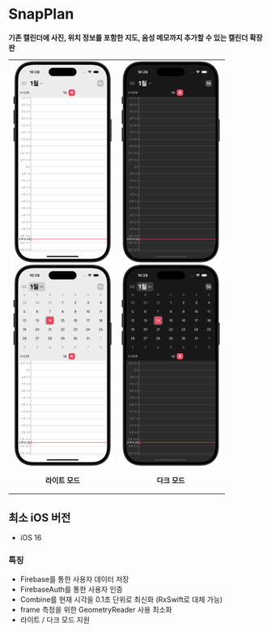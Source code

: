 # SnapPlan

**기존 캘린더에 사진, 위치 정보를 포함한 지도, 음성 메모까지 추가할 수 있는 캘린더 확장판**

<table>
  <tr>
    <td align="center" width="200px">
      <img src="./Preview/main_light.png" width="200px">
      <img src="./Preview/main_light_expand.png" width="200px">
      <p><strong>라이트 모드</strong></p>
    </td>
    <td align="center" width="200px">
      <img src="./Preview/main_dark.png" width="200px">
      <img src="./Preview/main_dark_expand.png" width="200px">
      <p><strong>다크 모드</strong></p>
    </td>
  </tr>
</table>

## 최소 iOS 버전
- iOS 16

### 특징
- Firebase를 통한 사용자 데이터 저장
- FirebaseAuth를 통한 사용자 인증
- Combine를 현재 시각을 0.1초 단위로 최신화 (RxSwift로 대체 가능)
- frame 측정을 위한 GeometryReader 사용 최소화
- 라이트 / 다크 모드 지원
